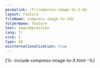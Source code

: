 ```yaml
---
permalink: /fr/compress-image-to-2-kb
layout: feature
fileName: compress-image-to-2kb
folderName: feature
tool: imgcompression
lang: fr
size: 2
type: kb
nointernationalization: true
---
```

{%- include compress-image-to-X.html -%}       
